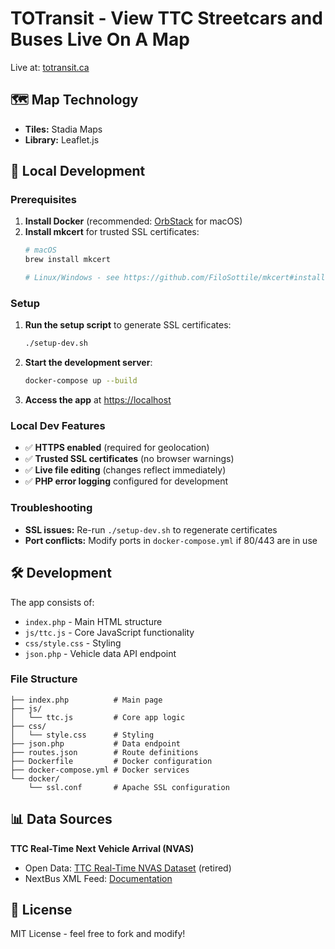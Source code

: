 # TOTransit - View TTC Streetcars and Buses Live On A Map

Live at: [totransit.ca](http://totransit.ca)

## 🗺️ Map Technology

- **Tiles:** Stadia Maps
- **Library:** Leaflet.js

## 🚀 Local Development

### Prerequisites

1. **Install Docker** (recommended: [OrbStack](https://orbstack.dev/) for macOS)
2. **Install mkcert** for trusted SSL certificates:
   ```bash
   # macOS
   brew install mkcert
   
   # Linux/Windows - see https://github.com/FiloSottile/mkcert#installation
   ```

### Setup

1. **Run the setup script** to generate SSL certificates:
   ```bash
   ./setup-dev.sh
   ```

2. **Start the development server**:
   ```bash
   docker-compose up --build
   ```

3. **Access the app** at [https://localhost](https://localhost)

### Local Dev Features

- ✅ **HTTPS enabled** (required for geolocation)
- ✅ **Trusted SSL certificates** (no browser warnings)
- ✅ **Live file editing** (changes reflect immediately)
- ✅ **PHP error logging** configured for development

### Troubleshooting

- **SSL issues:** Re-run `./setup-dev.sh` to regenerate certificates
- **Port conflicts:** Modify ports in `docker-compose.yml` if 80/443 are in use

## 🛠️ Development

The app consists of:
- `index.php` - Main HTML structure
- `js/ttc.js` - Core JavaScript functionality
- `css/style.css` - Styling
- `json.php` - Vehicle data API endpoint

### File Structure
```
├── index.php          # Main page
├── js/
│   └── ttc.js         # Core app logic
├── css/
│   └── style.css      # Styling
├── json.php           # Data endpoint
├── routes.json        # Route definitions
├── Dockerfile         # Docker configuration
├── docker-compose.yml # Docker services
└── docker/
    └── ssl.conf       # Apache SSL configuration
```

## 📊 Data Sources

**TTC Real-Time Next Vehicle Arrival (NVAS)**
- Open Data: [TTC Real-Time NVAS Dataset](https://open.toronto.ca/dataset/ttc-real-time-next-vehicle-arrival-nvas/) (retired)
- NextBus XML Feed: [Documentation](http://retro.umoiq.com/xmlFeedDocs/NextBusXMLFeed.pdf)

## 📝 License

MIT License - feel free to fork and modify!
